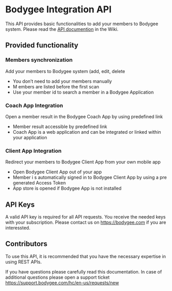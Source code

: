 # Bodygee Integration API
This API provides basic functionalities to add your members to Bodygee system.
Please read the [API documention](https://github.com/BODYGEE/bodygee-integration-API/wiki) in the Wiki.

## Provided functionality
### Members synchronization
Add your members to Bodygee system (add, edit, delete
- You don’t need to add your members manually
- M embers are listed before the first scan
- Use your member id to search a member in a Bodygee Application

### Coach App Integration
Open a member result in the Bodygee Coach App by using predefined link
- Member result accessible by predefined link
- Coach App is a web application and can be integrated or linked within your application

### Client App Integration
Redirect your members to Bodygee Client App from your own mobile app
- Open Bodygee Client App out of your app
- Member i s automatically signed in to Bodygee Client App by using a pre generated Access Token
- App store is opened if Bodygee App is not installed

## API Keys
A valid API key is required for all API requests. You receive the needed keys with your subscription. 
Please contact us on https://bodygee.com if you are interessted.

## Contributors
To use this API, it is recommended that you have the necessary expertise in using REST APIs. 

If you have questions please carefully read this documentation. In case of additional questions please open a support ticket https://support.bodygee.com/hc/en-us/requests/new
